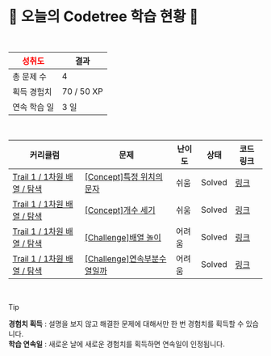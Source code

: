 # 🌲 오늘의 Codetree 학습 현황 🌲

<br />

| <span style="color:red;display:block;text-align:center;"> **성취도**</span> | 결과 |
|---|---|
| 총 문제 수 | 4 |
| 획득 경험치 | 70 / 50 XP |
| 연속 학습 일 | 3 일 |

<br />

|커리큘럼|문제|난이도|상태|코드 링크|
|---|---|---|---|---|
|[Trail 1 / 1차원 배열 / 탐색](https://https://en.codetree.ai/trail-info/novice-low/)|[[Concept]특정 위치의 문자](https://https://en.codetree.ai/trails/complete/curated-cards/intro-char-in-specific-location/)|쉬움|Solved|[링크](https://github.com/akrxso/codetree/blob/main/250109/%ED%8A%B9%EC%A0%95%20%EC%9C%84%EC%B9%98%EC%9D%98%20%EB%AC%B8%EC%9E%90/char-in-specific-location.java)|
|[Trail 1 / 1차원 배열 / 탐색](https://https://en.codetree.ai/trail-info/novice-low/)|[[Concept]개수 세기](https://https://en.codetree.ai/trails/complete/curated-cards/intro-count-numbers/)|쉬움|Solved|[링크](https://github.com/akrxso/codetree/blob/main/250109/%EA%B0%9C%EC%88%98%20%EC%84%B8%EA%B8%B0/count-numbers.java)|
|[Trail 1 / 1차원 배열 / 탐색](https://https://en.codetree.ai/trail-info/novice-low/)|[[Challenge]배열 놀이](https://https://en.codetree.ai/trails/complete/curated-cards/challenge-play-with-array/)|어려움|Solved|[링크](https://github.com/akrxso/codetree/blob/main/250109/%EB%B0%B0%EC%97%B4%20%EB%86%80%EC%9D%B4/play-with-array.java)|
|[Trail 1 / 1차원 배열 / 탐색](https://https://en.codetree.ai/trail-info/novice-low/)|[[Challenge]연속부분수열일까](https://https://en.codetree.ai/trails/complete/curated-cards/challenge-contiguous-array-or-not/)|어려움|Solved|[링크](https://github.com/akrxso/codetree/blob/main/250109/%EC%97%B0%EC%86%8D%EB%B6%80%EB%B6%84%EC%88%98%EC%97%B4%EC%9D%BC%EA%B9%8C/contiguous-array-or-not.java)|


<br />

> [!TIP]
> **경험치 획득** : 설명을 보지 않고 해결한 문제에 대해서만 한 번 경험치를 획득할 수 있습니다.  
> **학습 연속일** : 새로운 날에 새로운 경험치를 획득하면 연속일이 인정됩니다.

